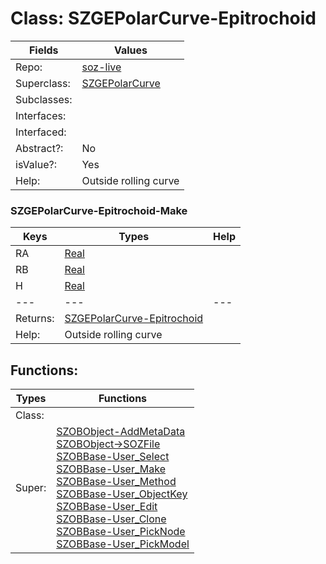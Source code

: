 
# Class:	SZGEPolarCurve-Epitrochoid

| Fields | Values |
| --------- | --------- |
| Repo: | [soz-live](/repos/soz-live.html) |
| Superclass: | [SZGEPolarCurve](SZGEPolarCurve.html) |
| Subclasses: |  |
| Interfaces: |  |
| Interfaced: |  |
| Abstract?: | No |
| isValue?: | Yes |
| Help: | Outside rolling curve |

### SZGEPolarCurve-Epitrochoid-Make

| Keys | Types | Help |
| --------- | --------- | --------- |
| RA | [Real](Real.html) |  |
| RB | [Real](Real.html) |  |
| H | [Real](Real.html) |  |
| --- | --- | --- |
| Returns: | [SZGEPolarCurve-Epitrochoid](SZGEPolarCurve-Epitrochoid.html) |
| Help: | Outside rolling curve |


## Functions:

| Types | Functions |
| --------- | --------- |
| Class: |  |
| Super: | [SZOBObject-AddMetaData](SZOBObject.html) <br> [SZOBObject->SOZFile](SZOBObject.html) <br> [SZOBBase-User_Select](SZOBBase.html) <br> [SZOBBase-User_Make](SZOBBase.html) <br> [SZOBBase-User_Method](SZOBBase.html) <br> [SZOBBase-User_ObjectKey](SZOBBase.html) <br> [SZOBBase-User_Edit](SZOBBase.html) <br> [SZOBBase-User_Clone](SZOBBase.html) <br> [SZOBBase-User_PickNode](SZOBBase.html) <br> [SZOBBase-User_PickModel](SZOBBase.html) |


